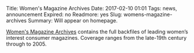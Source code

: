 Title: Women's Magazine Archives 
Date: 2017-02-10 01:01 
Tags: news, announcement
Expired: no 
Readmore: yes
Slug: womens-magazine-archives
Summary: Will appear on homepage.

<a href="https://proxy.bc.edu/login?url=http://search.proquest.com/wma?accountid=9673" target="_blank">Women's Magazine Archives</a> contains the full backfiles of leading women’s interest consumer magazines. Coverage ranges from the late-19th century through to 2005.